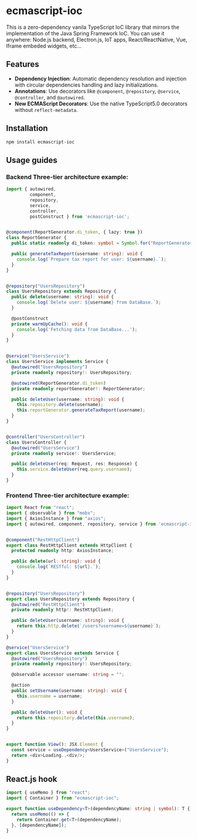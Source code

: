 # ecmascript-ioc

This is a zero-dependency vanila TypeScript IoC library that mirrors the implementation of the Java Spring Framework IoC.
You can use it anywhere: Node.js backend, Electron.js, IoT apps, React/ReactNative, Vue, Iframe embeded widgets, etc...

## Features

- **Dependency Injection**: Automatic dependency resolution and injection with circular dependencies handling and lazy initializations.
- **Annotations**: Use decorators like `@component`, `@repository`, `@service`, `@controller`, and `@autowired`.
- **New ECMAScript Decorators**: Use the native TypeScript5.0 decorators without `reflect-metadata`.

## Installation

```bash
npm install ecmascript-ioc
```

## Usage guides

### Backend Three-tier architecture example:

```TypeScript
import { autowired,
         component,
         repository,
         service,
         controller,
         postConstruct } from 'ecmascript-ioc';


@component(ReportGenerator.di_token, { lazy: true })
class ReportGenerator {
  public static readonly di_token: symbol = Symbol.for("ReportGenerator");

  public generateTaxReport(username: string): void {
    console.log(`Prepare tax report for user: ${username}.`);
  }
}


@repository("UsersRepository")
class UsersRepository extends Repository {
  public delete(username: string): void {
    console.log(`Delete user: ${username} from DataBase.`);
  }

  @postConstruct
  private warmUpCache(): void {
    console.log('Fetching data from DataBase...');
  }
}


@service("UsersService")
class UsersService implements Service {
  @autowired("UsersRepository")
  private readonly repository!: UsersRepository;

  @autowired(ReportGenerator.di_token)
  private readonly reportGenerator!: ReportGenerator;

  public deleteUser(username: string): void {
    this.repository.delete(username);
    this.reportGenerator.generateTaxReport(username);
  }
}


@controller("UsersController")
class UsersController {
  @autowired("UsersService")
  private readonly service!: UsersService;

  public deleteUser(req: Request, res: Response) {
    this.service.deleteUser(req.query.username);
  }
}
```

### Frontend Three-tier architecture example:

```TypeScript
import React from "react";
import { observable } from "mobx";
import { AxiosInstance } from "axios";
import { autowired, component, repository, service } from 'ecmascript-ioc';


@component("RestHttpClient")
export class RestHttpClient extends HttpClient {
  protected readonly http: AxiosInstance;

  public delete(url: string): void {
    console.log(`RESTful: ${url}.`);
  }
}


@repository("UsersRepository")
export class UsersRepository extends Repository {
  @autowired("RestHttpClient")
  private readonly http!: RestHttpClient;

  public deleteUser(username: string): void {
    return this.http.delete(`/users?username=${username}`);
  }
}

@service("UsersService")
export class UsersService extends Service {
  @autowired("UsersRepository")
  private readonly repository!: UsersRepository;

  @observable accessor username: string = "";

  @action
  public setUsername(username: string): void {
    this.username = username;
  }

  public deleteUser(): void {
    return this.repository.delete(this.username);
  }
}


export function View(): JSX.Element {
  const service = useDependency<UsersService>("UsersService");
  return <div>Loading..<div/>;
}
```

## React.js hook

```TypeScript
import { useMemo } from "react";
import { Container } from "ecmascript-ioc";

export function useDependency<T>(dependencyName: string | symbol): T {
  return useMemo(() => {
    return Container.get<T>(dependencyName);
  }, [dependencyName]);
}
```
